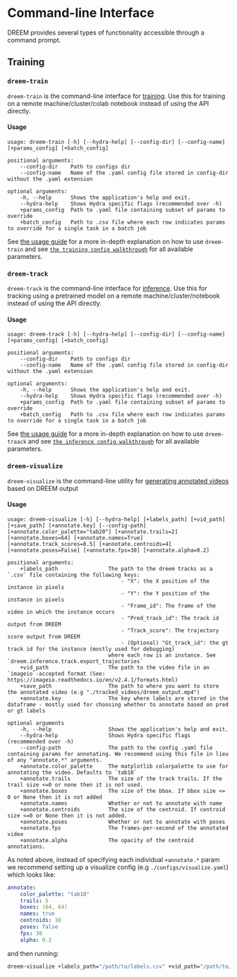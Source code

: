 # Command-line Interface

DREEM provides several types of functionality accessible through a command prompt.

## Training

### `dreem-train`

`dreem-train` is the command-line interface for [training](./reference/dreem/training/train.md). Use this for training on a remote machine/cluster/colab notebook instead of using the API directly.

#### Usage

```
usage: dreem-train [-h] [--hydra-help] [--config-dir] [--config-name] [+params_config] [+batch_config]

positional arguments:
    --config-dir    Path to configs dir
    --config-name   Name of the .yaml config file stored in config-dir without the .yaml extension

optional arguments:
    -h, --help      Shows the application's help and exit.
    --hydra-help    Shows Hydra specific flags (recommended over -h) 
    +params_config  Path to .yaml file containing subset of params to override
    +batch_config   Path to .csv file where each row indicates params to override for a single task in a batch job
```

See [the usage guide](./usage#step-21-set-up-config) for a more in-depth explanation on how to use `dreem-train` and see [`the training config walkthrough`](./configs/training.md) for all available parameters.

### `dreem-track`

`dreem-track` is the command-line interface for [inference](./reference/dreem/inference/track.md). Use this for tracking using a pretrained model on a remote machine/cluster/notebook instead of using the API directly.

#### Usage

```
usage: dreem-track [-h] [--hydra-help] [--config-dir] [--config-name] [+params_config] [+batch_config]

positional arguments:
    --config-dir    Path to configs dir
    --config-name   Name of the .yaml config file stored in config-dir without the .yaml extension

optional arguments:
    -h, --help      Shows the application's help and exit.
    --hydra-help    Shows Hydra specific flags (recommended over -h) 
    +params_config  Path to .yaml file containing subset of params to override
    +batch_config   Path to .csv file where each row indicates params to override for a single task in a batch job
```
See [the usage guide](./usage#step-2-set-up-config) for a more in-depth explanation on how to use `dreem-traack` and see [`the inference config walkthrough`](./configs/inference.md) for all available parameters.

### `dreem-visualize`

`dreem-visualize` is the command-line utility for [generating annotated videos](./reference/dreem/io/visualize.md#dreem.io.visualize.annotate_video) based on DREEM output

#### Usage

```
usage: dreem-visualize [-h] [--hydra-help] [+labels_path] [+vid_path] [+save_path] [+annotate.key] [--config-path] [+annotate.color_palette="tab20"] [+annotate.trails=2] [+annotate.boxes=64] [+annotate.names=True] [+annotate.track_scores=0.5] [+annotate.centroids=4] [+annotate.poses=False] [+annotate.fps=30] [+annotate.alpha=0.2]

positional arguments:
    +labels_path                The path to the dreem tracks as a `.csv` file containing the following keys:
                                    - "X": the X position of the instance in pixels
                                    - "Y": the Y position of the instance in pixels
                                    - "Frame_id": The frame of the video in which the instance occurs
                                    - "Pred_track_id": The track id output from DREEM
                                    - "Track_score": The trajectory score output from DREEM
                                    - (Optional) "Gt_track_id": the gt track id for the instance (mostly used for debugging)
                                where each row is an instance. See `dreem.inference.track.export_trajectories` 
    +vid_path                   The path to the video file in an `imageio`-accepted format (See: https://imageio.readthedocs.io/en/v2.4.1/formats.html)
    +save_path                  The path to where you want to store the annotated video (e.g "./tracked_videos/dreem_output.mp4")
    +annotate.key               The key where labels are stored in the dataframe - mostly used for choosing whether to annotate based on pred or gt labels

optional arguments
    -h, --help                  Shows the application's help and exit.
    --hydra-help                Shows Hydra specific flags (recommended over -h) 
    --config-path               The path to the config .yaml file containing params for annotating. We recommend using this file in lieu of any "annotate.*" arguments.
    +annotate.color_palette     The matplotlib colorpalette to use for annotating the video. Defaults to `tab10`
    +annotate.trails            The size of the track trails. If the trail size <=0 or none then it is not used.
    +annotate.boxes             The size of the bbox. If bbox size <= 0 or None then it is not added
    +annotate.names             Whether or not to annotate with name
    +annotate.centroids         The size of the centroid. If centroid size <=0 or None then it is not added.
    +annotate.poses             Whether or not to annotate with poses
    +annotate.fps               The frames-per-second of the annotated video
    +annotate.alpha             The opacity of the centroid annotations.
```

As noted above, instead of specifying each individual `+annotate.*` param we recommend setting up a visualize config (e.g `./configs/visualize.yaml`) which looks like:

```YAML
annotate:
    color_palette: "tab10"
    trails: 5
    boxes: (64, 64)
    names: true
    centroids: 10
    poses: false
    fps: 30
    alpha: 0.2
```

and then running:

```bash
dreem-visualize +labels_path="/path/to/labels.csv" +vid_path="/path/to/vid.{VID EXTENSION} +annotate.key="Pred_track_id" --config-path="/path/to/configs/visualize.yaml"
```